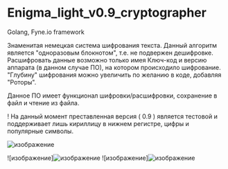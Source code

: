 # Enigma_light_v0.9_cryptographer

Golang, Fyne.io framework

Знаменитая немецкая система шифрования текста.
Данный алгоритм является "одноразовым блокнотом", т.е. не подвержен дешифровке.
Расшифровать данные возможно только имея Ключ-код и версию аппарата (в данном случае ПО), на котором происходило шифрование.
"Глубину" шифрования можно увеличить по желанию в коде, добавляя "Роторы".

Данное ПО имеет функционал шифровки/расшифровки, сохранение в файл и чтение из файла.

! На данный момент преставленная версия ( 0.9 ) является тестовой и поддерживает лишь кириллицу в нижнем регистре, цифры и популярные символы. 

![изображение](https://user-images.githubusercontent.com/93667264/206281229-41300390-2e7b-4eb5-a43f-b8d9810ce561.png)

![изображение]![изображение](https://user-images.githubusercontent.com/93667264/206282684-459df4aa-8a97-4168-95b9-c608326e251e.png)
![изображение]![изображение](https://user-images.githubusercontent.com/93667264/206282807-5d3a0cf1-f6bd-4c7e-b92a-660db16d7dad.png)
